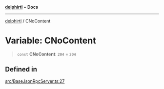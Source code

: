 [**delphirtl**](../README.md) • **Docs**

***

[delphirtl](../globals.md) / CNoContent

# Variable: CNoContent

> `const` **CNoContent**: `204` = `204`

## Defined in

[src/BaseJsonRpcServer.ts:27](https://github.com/chuacw/delphirtl/blob/4a0b8e9df693eb3c199a989bcb1a2158edc9e81e/src/BaseJsonRpcServer.ts#L27)

